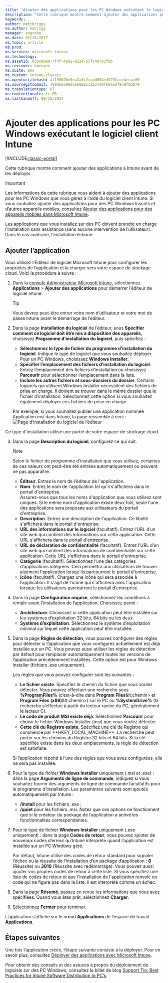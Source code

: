 ```yaml
---
title: "Ajouter des applications pour les PC Windows exécutant le logiciel client Intune"
description: "Cette rubrique montre comment ajouter des applications pour ordinateurs Windows à Intune avant de les déployer."
keywords: 
author: mattbriggs
ms.author: mabrigg
manager: angrobe
ms.date: 02/16/2017
ms.topic: article
ms.prod: 
ms.service: microsoft-intune
ms.technology: 
ms.assetid: bc8c8be9-7f4f-4891-9224-55fc40703f0b
ms.reviewer: owenyen
ms.suite: ems
ms.custom: intune-classic
ms.openlocfilehash: 4f198026e5ea7a8c2cadd894e49292ace4eeac06
ms.sourcegitcommit: 769db6599d5eb0e2cca537d0f60a5df9c9f05079
ms.translationtype: HT
ms.contentlocale: fr-FR
ms.lasthandoff: 09/15/2017
---
```

# <a name="add-apps-for-windows-pcs-that-run-the-intune-software-client"></a>Ajouter des applications pour les PC Windows exécutant le logiciel client Intune

[!INCLUDE[classic-portal](../includes/classic-portal.md)]

Cette rubrique montre comment ajouter des applications à Intune avant de les déployer.

> [!IMPORTANT]
> Les informations de cette rubrique vous aident à ajouter des applications pour les PC Windows que vous gérez à l’aide du logiciel client Intune. Si vous souhaitez ajouter des applications pour des PC Windows inscrits et d’autres appareils mobiles, consultez [Ajouter des applications pour des appareils mobiles dans Microsoft Intune](add-apps-for-mobile-devices-in-microsoft-intune.md).

Les applications que vous installez sur des PC doivent prendre en charge l’installation sans assistance (sans aucune intervention de l’utilisateur). Dans le cas contraire, l’installation échoue.


## <a name="add-the-app"></a>Ajouter l’application
Vous utilisez l’Éditeur de logiciel Microsoft Intune pour configurer les propriétés de l’application et la charger vers votre espace de stockage cloud. Voici la procédure à suivre :

1.  Dans la [console Administrateur Microsoft Intune](https://manage.microsoft.com), sélectionnez **Applications** &gt; **Ajouter des applications** pour démarrer l’éditeur de logiciel Intune.

    > [!TIP]
    > Vous devrez peut-être entrer votre nom d’utilisateur et votre mot de passe Intune avant le démarrage de l’éditeur.

2.  Dans la page **Installation du logiciel** de l’éditeur, sous **Spécifier comment ce logiciel doit être mis à disposition des appareils**, choisissez **Programme d’installation du logiciel**, puis spécifiez :

    - **Sélectionnez le type de fichier du programme d’installation du logiciel**. Indique le type de logiciel que vous souhaitez déployer. Pour un PC Windows, choisissez **Windows Installer**.
    - **Spécifier l’emplacement des fichiers d’installation du logiciel**. Entrez l’emplacement des fichiers d’installation ou choisissez **Parcourir** pour sélectionner l’emplacement dans la liste.
    - **Inclure les autres fichiers et sous-dossiers du dossier**. Certains logiciels qui utilisent Windows Installer nécessitent des fichiers de prise en charge. Il doivent se trouver dans le même dossier que le fichier d’installation. Sélectionnez cette option si vous souhaitez également déployer ces fichiers de prise en charge.

    Par exemple, si vous souhaitez publier une application nommée Application.msi dans Intune, la page ressemble à ceci : ![Page d’installation du logiciel de l’éditeur](./media/publisher-for-pc.png)

   Ce type d'installation utilise une partie de votre espace de stockage cloud.

3.  Dans la page **Description du logiciel**, configurez ce qui suit.

    > [!NOTE]
    > Selon le fichier de programme d'installation que vous utilisez, certaines de ces valeurs ont peut-être été entrées automatiquement ou peuvent ne pas apparaître.

    - **Éditeur**. Entrez le nom de l'éditeur de l'application.
    - **Nom**. Entrez le nom de l'application tel qu'il s'affichera dans le portail d'entreprise.<br />Assurez-vous que tous les noms d'application que vous utilisez sont uniques. Si le même nom d'application existe deux fois, seule l'une des applications sera proposée aux utilisateurs du portail d'entreprise.
    - **Description**. Entrez une description de l'application. Ce libellé s'affichera dans le portail d'entreprise.
    - **URL des informations sur le logiciel** (facultatif). Entrez l’URL d’un site web qui contient des informations sur cette application. Cette URL s'affichera dans le portail d'entreprise.
    - **URL de déclaration de confidentialité** (facultatif). Entrez l’URL d’un site web qui contient des informations de confidentialité sur cette application. Cette URL s'affichera dans le portail d'entreprise.
    - **Catégorie** (facultatif). Sélectionnez l’une des catégories d’applications intégrées. Cela permettra aux utilisateurs de trouver aisément l'application lorsqu'ils parcourront le portail d'entreprise.
    - **Icône** (facultatif). Chargez une icône qui sera associée à l’application. Il s'agit de l'icône qui s'affichera avec l'application lorsque les utilisateurs parcourront le portail d'entreprise.

4.  Dans la page **Configuration requise**, sélectionnez les conditions à remplir avant l’installation de l’application. Choisissez parmi :

    - **Architecture**. Choisissez si cette application peut être installée sur les systèmes d’exploitation 32 bits, 64 bits ou les deux.
    - **Système d’exploitation**. Sélectionnez le système d’exploitation minimal sur lequel cette application peut être installée.

5.  Dans la page **Règles de détection**, vous pouvez configurer des règles pour détecter si l’application que vous configurez actuellement est déjà installée sur un PC. Vous pouvez aussi utiliser les règles de détection par défaut pour remplacer automatiquement toutes les versions de l’application précédemment installées. Cette option est pour Windows Installer (fichiers .exe uniquement).

    Les règles que vous pouvez configurer sont les suivantes :
    - **Le fichier existe**. Spécifiez le chemin du fichier que vous voulez détecter. Vous pouvez effectuer une recherche sous **%ProgramFiles%** (c’est-à-dire dans **Program Files**\&lt;chemin&gt; et **Program Files (x86)**\&lt;chemin&gt;) sur le PC ou **%SystemDrive%** (la recherche s’effectue à partir du lecteur racine du PC, généralement le lecteur C).
    - **Le code de produit MSI existe déjà**. Sélectionnez **Parcourir** pour choisir le fichier Windows Installer (msi) que vous voulez détecter.
    - **Cette clé du Registre existe**. Spécifiez une clé de Registre qui commence par **HKEY_LOCAL_MACHINE\**. La recherche peut porter sur les chemins du Registre 32 bits et 64 bits. Si la clé spécifiée existe dans les deux emplacements, la règle de détection est satisfaite.

    Si l’application répond à l’une des règles que vous avez configurées, elle ne sera pas installée.

6.  Pour le type de fichier **Windows Installer** uniquement (.msi et .exe) : dans la page **Arguments de ligne de commande**, indiquez si vous souhaitez fournir des arguments de ligne de commande facultatifs pour le programme d’installation.
    Les paramètres suivants sont ajoutés automatiquement par Intune :
    - **/install** pour les fichiers .exe ;
    - **/quiet** pour les fichiers .msi.
    Notez que ces options ne fonctionnent que si le créateur du package de l’application a activé les fonctionnalités correspondantes.

7.  Pour le type de fichier **Windows Installer** uniquement (.exe uniquement) : dans la page **Codes de retour**, vous pouvez ajouter de nouveaux codes d’erreur qu’Intune interprète quand l’application est installée sur un PC Windows géré.

    Par défaut, Intune utilise des codes de retour standard pour signaler l’échec ou la réussite de l’installation d’un package d’application : **0** (Réussite) ou **3010** (Réussite avec redémarrage). Vous pouvez aussi ajouter vos propres codes de retour à cette liste. Si vous spécifiez une liste de codes de retour et que l'installation de l'application renvoie un code qui ne figure pas dans la liste, il est interprété comme un échec.

8.  Dans la page **Résumé**, passez en revue les informations que vous avez spécifiées. Quand vous êtes prêt, sélectionnez **Charger**.

9. Sélectionnez **Fermer** pour terminer.

L’application s’affiche sur le nœud **Applications** de l’espace de travail **Applications**.

## <a name="next-steps"></a>Étapes suivantes

Une fois l’application créée, l’étape suivante consiste à la déployer. Pour en savoir plus, consultez [Déployer des applications avec Microsoft Intune](deploy-apps.md).

Pour obtenir des conseils et des astuces à propos du déploiement de logiciels sur des PC Windows, consultez le billet de blog [Support Tip: Best Practices for Intune Software Distribution to PC’s](https://blogs.technet.microsoft.com/intunesupport/2016/06/13/support-tip-best-practices-for-intune-software-distribution-to-pcs/).
